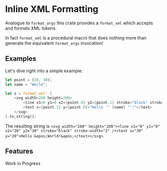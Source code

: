 Inline XML Formatting
=====================

Analogue to `format_args` this crate provides a `format_xml` which accepts and formats XML tokens.

In fact `format_xml` is a procedural macro that does nothing more than generate the equivalent `format_args` invocation!

Examples
--------

Let's dive right into a simple example:

```rust
let point = (20, 30);
let name = "World";

let s = format_xml! {
    <svg width=200 height=200>
        <line x1=0 y1=0 x2={point.0} y2={point.1} stroke="black" stroke-width=2 />
        <text x={point.1} y={point.0}>"Hello '" {name} "'!"</text>
    </svg>
}.to_string();
```

The resulting string is `<svg width="200" height="200"><line x1="0" y1="0" x2="20" y2="30" stroke="black" stroke-width="2" /><text x="30" y="20">Hello &apos;World!&apos;</text></svg>`.

Features
--------

Work in Progress
